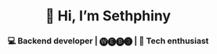 <h1 align="center">👋 Hi, I’m Sethphiny</h1>
<h3  align="center">💻 Backend developer | 🅦🅔🅑➌ | 📖 Tech enthusiast </h3>  

<!--
**sethphiny/sethphiny** is a ✨ _special_ ✨ repository because its `README.md` (this file) appears on your GitHub profile.

Here are some ideas to get you started:

- 🔭 I’m currently working on ...
- 🌱 I’m currently learning ...
- 👯 I’m looking to collaborate on ...
- 🤔 I’m looking for help with ...
- 💬 Ask me about ...
- 📫 How to reach me: ...
- 😄 Pronouns: ...
- ⚡ Fun fact: ...
-->
